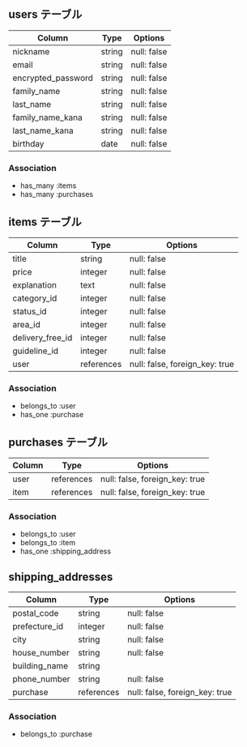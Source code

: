 

## users テーブル

| Column                | Type    | Options     |
| --------              | ------  | ----------- |
| nickname              | string  | null: false |
| email                 | string  | null: false |
| encrypted_password    | string  | null: false |
| family_name           | string  | null: false |
| last_name             | string  | null: false |
| family_name_kana      | string  | null: false |
| last_name_kana        | string  | null: false |
| birthday              | date    | null: false |


### Association
- has_many :items
- has_many :purchases

## items テーブル

| Column           | Type       | Options                        |
| ------------     | ------     | -----------                    |
| title            | string     | null: false                    |
| price            | integer    | null: false                    |
| explanation      | text       | null: false                    |
| category_id      | integer    | null: false                    |
| status_id        | integer    | null: false                    |
| area_id          | integer    | null: false                    |
| delivery_free_id | integer    | null: false                    |
| guideline_id     | integer    | null: false                    |
| user             | references | null: false, foreign_key: true |

### Association
- belongs_to :user
- has_one    :purchase

## purchases テーブル

| Column         | Type       | Options                        |
| ----------     | ------     | -----------                    |
| user           | references | null: false, foreign_key: true |
| item           | references | null: false, foreign_key: true |

### Association
- belongs_to :user
- belongs_to :item
- has_one    :shipping_address

## shipping_addresses

| Column          | Type       | Options      |
| ---------       | --------   | ------------ |
| postal_code     | string     | null: false  |
| prefecture_id   | integer    | null: false  |
| city            | string     | null: false  |
| house_number    | string     | null: false  |
| building_name   | string     |
| phone_number    | string     | null: false  |
| purchase        | references | null: false, foreign_key: true |

### Association
- belongs_to :purchase